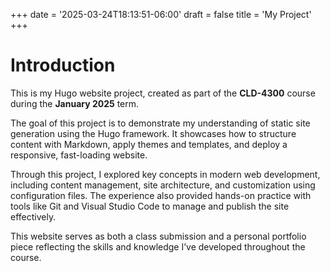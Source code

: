 +++
date = '2025-03-24T18:13:51-06:00'
draft = false
title = 'My Project'
+++
# Introduction

This is my Hugo website project, created as part of the **CLD-4300** course during the **January 2025** term.

The goal of this project is to demonstrate my understanding of static site generation using the Hugo framework. It showcases how to structure content with Markdown, apply themes and templates, and deploy a responsive, fast-loading website.

Through this project, I explored key concepts in modern web development, including content management, site architecture, and customization using configuration files. The experience also provided hands-on practice with tools like Git and Visual Studio Code to manage and publish the site effectively.

This website serves as both a class submission and a personal portfolio piece reflecting the skills and knowledge I’ve developed throughout the course.
